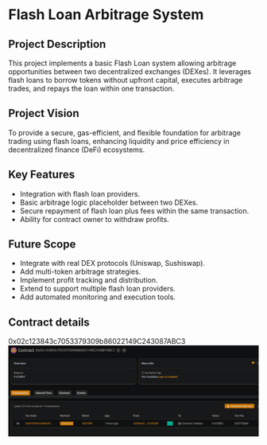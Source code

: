 # Flash Loan Arbitrage System

## Project Description
This project implements a basic Flash Loan system allowing arbitrage opportunities between two decentralized exchanges (DEXes). It leverages flash loans to borrow tokens without upfront capital, executes arbitrage trades, and repays the loan within one transaction.

## Project Vision
To provide a secure, gas-efficient, and flexible foundation for arbitrage trading using flash loans, enhancing liquidity and price efficiency in decentralized finance (DeFi) ecosystems.

## Key Features
- Integration with flash loan providers.
- Basic arbitrage logic placeholder between two DEXes.
- Secure repayment of flash loan plus fees within the same transaction.
- Ability for contract owner to withdraw profits.

## Future Scope
- Integrate with real DEX protocols (Uniswap, Sushiswap).
- Add multi-token arbitrage strategies.
- Implement profit tracking and distribution.
- Extend to support multiple flash loan providers.
- Add automated monitoring and execution tools.

## Contract details
0x02c123843c7053379309b86022149C243087ABC3![alt text](image.png)